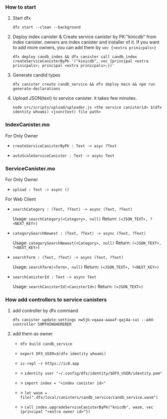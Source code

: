 ### How to start

1. Start dfx

    `dfx start --clean --background`

1. Deploy index canister & Create service canister by PK:"kinicdb" from index canister. owners are index canister and installer of it. If you want to add more owners, you can add them by `vec {<extra prinicpals>}`

    `dfx deploy candb_index && dfx canister call candb_index createServiceCanisterByPk '("kinicdb", vec {principal <extra prinicpals>; principal <extra prinicpals>;})'`

1. Generate candid types

    `dfx canister create candb_service && dfx deploy main && npm run generate-declarations`


1. Upload JSON(text) to service canister. it takes few minutes.

    `node src/scripts/upload/uploader.js <the service canisterid> $(dfx identity whoami) <json(text) file path>`


### IndexCanister.mo

For Only Owner
- `createServiceCanisterByPk : Text -> asyc ?Text`

- `autoScaleServiceCanister : Text -> async Text`

### ServiceCanister.mo

For Only Owner
- `upload : Text -> async ()`

For Web Client
- `searchCategory : (Text, ?Text) -> async (Text, ?Text)`

    Usage:  `searchCategory(<Category>, null)`
    Return: `(<JSON_TEXT>, ?<NEXT_KEY>)`

- `categorySearchNewest : (Text, ?Text) -> async (Text, ?Text)`

    Usage:  `categorySearchNewest(<Category>, null)`
    Return: `(<JSON_TEXT>, ?<NEXT_KEY>)`

- `searchTerm : (Text, ?Text) -> async (Text, ?Text)`

    Usage:  `searchTerm(<Term>, null)`
    Return: `(<JSON_TEXT>, ?<NEXT_KEY>)`

- `searchCanisterId : Text -> async Text`

    Usage:  `searchCanisterId(<CanisterId>)`
    Return: `(<JSON_TEXT>)`


### How add controllers to service canisters

1. add controller by dfx command

    `dfx canister update-settings nw5jb-vqaaa-aaaaf-qaj4a-cai --add-controller SOMTHINGHERERER`

1. add them as owner
    - `dfx build candb_service`

    - `export DFX_USER=$(dfx identity whoami)`

    - `ic-repl -r https://ic0.app`

    - \> `identity user "~/.config/dfx/identity/$DFX_USER/identity.pem"`

    - \> `import index = "<index canister id>"`

    - \> `let wasm = file(".dfx/local/canisters/candb_service/candb_service.wasm")`

    - \> `call index.upgradeServiceCanisterByPk("knicdb", wasm, vec {principal "<extra owner id>"})`

